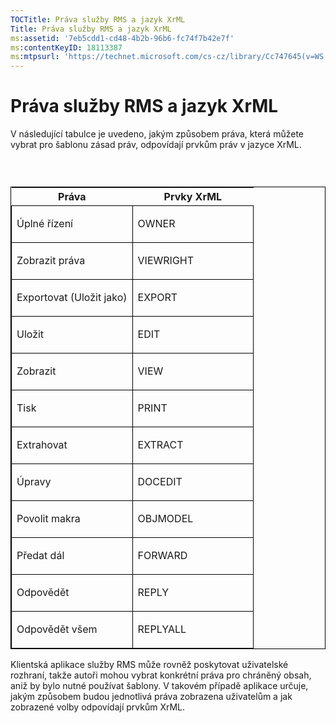 ```yaml
---
TOCTitle: Práva služby RMS a jazyk XrML
Title: Práva služby RMS a jazyk XrML
ms:assetid: '7eb5cdd1-cd48-4b2b-96b6-fc74f7b42e7f'
ms:contentKeyID: 18113387
ms:mtpsurl: 'https://technet.microsoft.com/cs-cz/library/Cc747645(v=WS.10)'
---
```


Práva služby RMS a jazyk XrML
=============================

V následující tabulce je uvedeno, jakým způsobem práva, která můžete vybrat pro šablonu zásad práv, odpovídají prvkům práv v jazyce XrML.

###  

<p> </p>
<table style="border:1px solid black;">
<colgroup>
<col width="50%" />
<col width="50%" />
</colgroup>
<thead>
<tr class="header">
<th>Práva</th>
<th>Prvky XrML</th>
</tr>
</thead>
<tbody>
<tr class="odd">
<td style="border:1px solid black;"><p>Úplné řízení</p></td>
<td style="border:1px solid black;"><p>OWNER</p></td>
</tr>  
<tr class="even">
<td style="border:1px solid black;"><p>Zobrazit práva</p></td>
<td style="border:1px solid black;"><p>VIEWRIGHT</p></td>
</tr>  
<tr class="odd">
<td style="border:1px solid black;"><p>Exportovat (Uložit jako)</p></td>
<td style="border:1px solid black;"><p>EXPORT</p></td>
</tr>  
<tr class="even">
<td style="border:1px solid black;"><p>Uložit</p></td>
<td style="border:1px solid black;"><p>EDIT</p></td>
</tr>  
<tr class="odd">
<td style="border:1px solid black;"><p>Zobrazit</p></td>
<td style="border:1px solid black;"><p>VIEW</p></td>
</tr>  
<tr class="even">
<td style="border:1px solid black;"><p>Tisk</p></td>
<td style="border:1px solid black;"><p>PRINT</p></td>
</tr>  
<tr class="odd">
<td style="border:1px solid black;"><p>Extrahovat</p></td>
<td style="border:1px solid black;"><p>EXTRACT</p></td>
</tr>  
<tr class="even">
<td style="border:1px solid black;"><p>Úpravy</p></td>
<td style="border:1px solid black;"><p>DOCEDIT</p></td>
</tr>  
<tr class="odd">
<td style="border:1px solid black;"><p>Povolit makra</p></td>
<td style="border:1px solid black;"><p>OBJMODEL</p></td>
</tr>  
<tr class="even">
<td style="border:1px solid black;"><p>Předat dál</p></td>
<td style="border:1px solid black;"><p>FORWARD</p></td>
</tr>  
<tr class="odd">
<td style="border:1px solid black;"><p>Odpovědět</p></td>
<td style="border:1px solid black;"><p>REPLY</p></td>
</tr>  
<tr class="even">
<td style="border:1px solid black;"><p>Odpovědět všem</p></td>
<td style="border:1px solid black;"><p>REPLYALL</p></td>
</tr>  
</tbody>  
</table>
  
Klientská aplikace služby RMS může rovněž poskytovat uživatelské rozhraní, takže autoři mohou vybrat konkrétní práva pro chráněný obsah, aniž by bylo nutné používat šablony. V takovém případě aplikace určuje, jakým způsobem budou jednotlivá práva zobrazena uživatelům a jak zobrazené volby odpovídají prvkům XrML.
